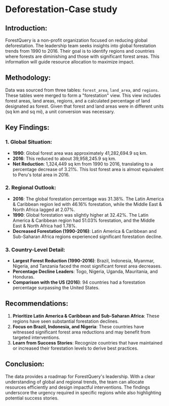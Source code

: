 # Deforestation-Case study

## Introduction:
ForestQuery is a non-profit organization focused on reducing global deforestation. The leadership team seeks insights into global forestation trends from 1990 to 2016. Their goal is to identify regions and countries where forests are diminishing and those with significant forest areas. This information will guide resource allocation to maximize impact.

## Methodology:
Data was sourced from three tables: `forest_area`, `land_area`, and `regions`. These tables were merged to form a "forestation" view. This view includes forest areas, land areas, regions, and a calculated percentage of land designated as forest. Given that forest and land areas were in different units (sq km and sq mi), a unit conversion was necessary.

## Key Findings:

### 1. Global Situation:
- **1990**: Global forest area was approximately 41,282,694.9 sq km.
- **2016**: This reduced to about 39,958,245.9 sq km.
- **Net Reduction**: 1,324,449 sq km from 1990 to 2016, translating to a percentage decrease of 3.21%. This lost forest area is almost equivalent to Peru's total area in 2016.

### 2. Regional Outlook:
- **2016**: The global forestation percentage was 31.38%. The Latin America & Caribbean region led with 46.16% forestation, while the Middle East & North Africa lagged at 2.07%.
- **1990**: Global forestation was slightly higher at 32.42%. The Latin America & Caribbean region had 51.03% forestation, and the Middle East & North Africa had 1.78%.
- **Decreased Forestation (1990-2016)**: Latin America & Caribbean and Sub-Saharan Africa regions experienced significant forestation decline.

### 3. Country-Level Detail:
- **Largest Forest Reduction (1990-2016)**: Brazil, Indonesia, Myanmar, Nigeria, and Tanzania faced the most significant forest area decreases.
- **Percentage Decline Leaders**: Togo, Nigeria, Uganda, Mauritania, and Honduras.
- **Comparison with the US (2016)**: 94 countries had a forestation percentage surpassing the United States.

## Recommendations:
1. **Prioritize Latin America & Caribbean and Sub-Saharan Africa**: These regions have seen substantial forestation declines.
2. **Focus on Brazil, Indonesia, and Nigeria**: These countries have witnessed significant forest area reductions and may benefit from targeted interventions.
3. **Learn from Success Stories**: Recognize countries that have maintained or increased their forestation levels to derive best practices.

## Conclusion:
The data provides a roadmap for ForestQuery's leadership. With a clear understanding of global and regional trends, the team can allocate resources efficiently and design impactful interventions. The findings underscore the urgency required in specific regions while also highlighting potential success stories.
